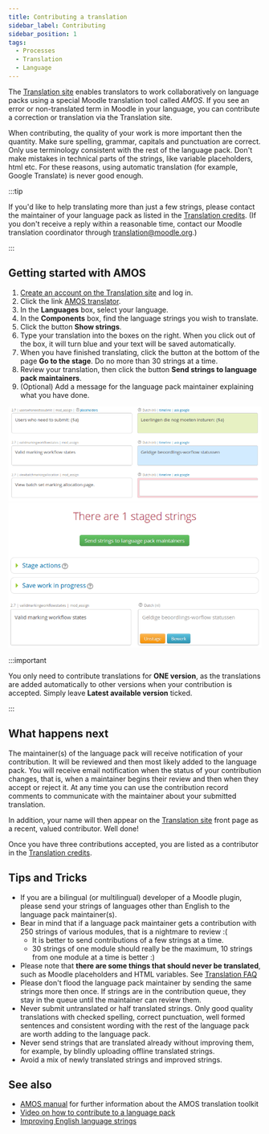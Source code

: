 ```yaml
---
title: Contributing a translation
sidebar_label: Contributing
sidebar_position: 1
tags:
  - Processes
  - Translation
  - Language
---
```


The [Translation site](http://lang.moodle.org) enables translators to work collaboratively on language packs using a special Moodle translation tool called *AMOS*. If you see an error or non-translated term in Moodle in your language, you can contribute a correction or translation via the Translation site.

When contributing, the quality of your work is more important then the quantity. Make sure spelling, grammar, capitals and punctuation are correct. Only use terminology consistent with the rest of the language pack. Don't make mistakes in technical parts of the strings, like variable placeholders, html etc. For these reasons, using automatic translation (for example, Google Translate) is never good enough.

:::tip

If you'd like to help translating more than just a few strings, please contact the maintainer of your language pack as listed in the [Translation credits](http://lang.moodle.org/local/amos/credits.php). (If you don't receive a reply within a reasonable time, contact our Moodle translation coordinator through [translation@moodle.org](mailto:translation@moodle.org).)

:::

## Getting started with AMOS

1. [Create an account on the Translation site](http://lang.moodle.org/login/signup.php) and log in.
1. Click the link [AMOS translator](http://lang.moodle.org/local/amos/view.php).
1. In the **Languages** box, select your language.
1. In the **Components** box, find the language strings you wish to translate.
1. Click the button **Show strings**.
1. Type your translation into the boxes on the right. When you click out of the box, it will turn blue and your text will be saved automatically.
1. When you have finished translating, click the button at the bottom of the page **Go to the stage**. Do no more than 30 strings at a time.
1. Review your translation, then click the button **Send strings to language pack maintainers**.
1. (Optional) Add a message for the language pack maintainer explaining what you have done.

![Add your translation](_files/translate1.png)
![Submit your translation](_files/translate2.png)

:::important

You only need to contribute translations for **ONE version**, as the translations are added automatically to other versions when your contribution is accepted. Simply leave **Latest available version** ticked.

:::

## What happens next

The maintainer(s) of the language pack will receive notification of your contribution.  It will be reviewed and then most likely added to the language pack. You will receive email notification when the status of your contribution changes, that is, when a maintainer begins their review and then when they accept or reject it. At any time you can use the contribution record comments to communicate with the maintainer about your submitted translation.

In addition, your name will then appear on the  [Translation site](http://lang.moodle.org) front page as a recent, valued contributor. Well done!

Once you have three contributions accepted, you are listed as a contributor in the  [Translation credits](http://lang.moodle.org/local/amos/credits.php).

## Tips and Tricks

- If you are a bilingual (or multilingual) developer of a Moodle plugin, please send your strings of languages other than English to the language pack maintainer(s).
- Bear in mind that if a language pack maintainer gets a contribution with 250 strings of various modules, that is a nightmare to review :(
  - It is better to send contributions of a few strings at a time.
  - 30 strings of one module should really be the maximum, 10 strings from one module at a time is better :)
- Please note that **there are some things that should never be translated**, such as Moodle placeholders and HTML variables. See [Translation FAQ](./faq#are-there-items-which-are-not-to-be-translated)
- Please don't flood the language pack maintainer by sending the same strings more then once. If strings are in the contribution queue, they stay in the queue until the maintainer can review them.
- Never submit untranslated or half translated strings. Only good quality translations with checked spelling, correct punctuation, well formed sentences and consistent wording with the rest of the language pack are worth adding to the language pack.
- Never send strings that are translated already without improving them, for example, by blindly uploading offline translated strings.
- Avoid a mix of newly translated strings and improved strings.

## See also

- [AMOS manual](./amos) for further information about the AMOS translation toolkit
- [Video on how to contribute to a language pack](http://www.youtube.com/watch?v=XClUZOuFfWo|)
- [Improving English language strings](https://docs.moodle.org/dev/Improving_English_language_strings)
